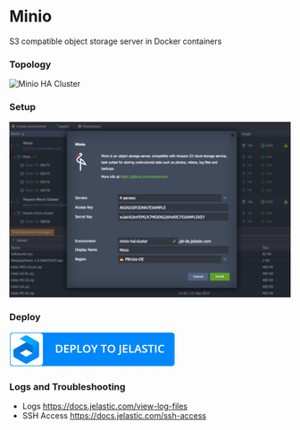 # Minio

S3 compatible object storage server in Docker containers

### Topology
<img src="https://docs.google.com/drawings/d/1LEF4QqxPzN36SkTygtSHJCCFeft1dOg9K9oewVtNCX0/pub?w=716&h=169" width="500" alt="Minio HA Cluster">

### Setup 

![Minio Logo](images/jelastic-minio-ha-cluster.png)

### Deploy 

[![Deploy](https://github.com/jelastic-jps/git-push-deploy/raw/master/images/deploy-to-jelastic.png)](https://jelastic.com/install-application/?manifest=https://raw.githubusercontent.com/jelastic-jps/minio/master/manifest.jps) 

### Logs and Troubleshooting
- Logs https://docs.jelastic.com/view-log-files
- SSH Access https://docs.jelastic.com/ssh-access
